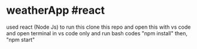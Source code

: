 # weatherApp #react
used react (Node Js)
to run this clone this repo and open this with vs code and open terminal in vs code only and run bash codes 
"npm install"
then, "npm start"
